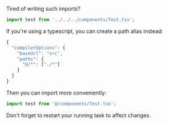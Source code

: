 Tired of writing such imports?

```js
import test from '../../../components/Test.tsx';
```

If you're using a typescript, you can create a path alias instead:

```js
{
  "compilerOptions": {
    "baseUrl": "src",
    "paths": {
      "@/*": ["./*"] 
    }
  }
}
```

Then you can import more conveniently:

```js
import test from '@/components/Test.tsx';
```

Don't forget to restart your running task to affect changes.
